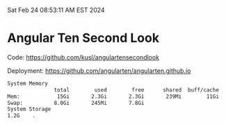 Sat Feb 24 08:53:11 AM EST 2024

# Angular Ten Second Look

Code: https://github.com/kusl/angulartensecondlook

Deployment: https://github.com/angularten/angularten.github.io

```bash
System Memory
               total        used        free      shared  buff/cache   available
Mem:            15Gi       2.3Gi       2.3Gi       239Mi        11Gi        12Gi
Swap:          8.0Gi       245Mi       7.8Gi
System Storage
1.2G	.
```
